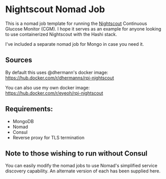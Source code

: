 # Nightscout Nomad Job

This is a nomad job template for running the [Nightscout](https://nightscout.github.io) Continuous Glucose Monitor (CGM). I hope it serves as an example for anyone looking to use containerized Nightscout with the Hashi stack.

I've included a separate nomad job for Mongo in case you need it.

## Sources

By default this uses @dhermann's docker image: https://hub.docker.com/r/dhermanns/rpi-nightscout

You can also use my own docker image: https://hub.docker.com/r/eyeoh/rpi-nightscout

## Requirements:
  - MongoDB
  - Nomad
  - Consul
  - Reverse proxy for TLS termination

## Note to those wishing to run without Consul

You can easily modify the nomad jobs to use Nomad's simplified service discovery capability. An alternate version of each has been supplied here. 


